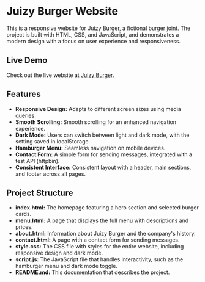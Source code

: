 # Juizy Burger Website

This is a responsive website for Juizy Burger, a fictional burger joint. The project is built with HTML, CSS, and JavaScript, and demonstrates a modern design with a focus on user experience and responsiveness.

## Live Demo

Check out the live website at [Juizy Burger](https://juizyburger.netlify.app/).

## Features

- **Responsive Design:** Adapts to different screen sizes using media queries.
- **Smooth Scrolling:** Smooth scrolling for an enhanced navigation experience.
- **Dark Mode:** Users can switch between light and dark mode, with the setting saved in localStorage.
- **Hamburger Menu:** Seamless navigation on mobile devices.
- **Contact Form:** A simple form for sending messages, integrated with a test API (httpbin).
- **Consistent Interface:** Consistent layout with a header, main sections, and footer across all pages.

## Project Structure

- **index.html:** The homepage featuring a hero section and selected burger cards.
- **menu.html:** A page that displays the full menu with descriptions and prices.
- **about.html:** Information about Juizy Burger and the company's history.
- **contact.html:** A page with a contact form for sending messages.
- **style.css:** The CSS file with styles for the entire website, including responsive design and dark mode.
- **script.js:** The JavaScript file that handles interactivity, such as the hamburger menu and dark mode toggle.
- **README.md:** This documentation that describes the project.
